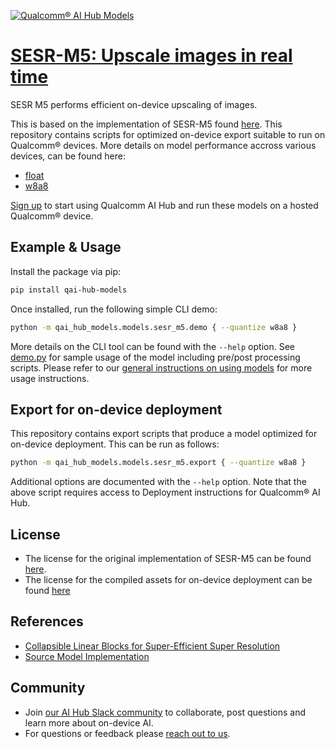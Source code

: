 [![Qualcomm® AI Hub Models](https://qaihub-public-assets.s3.us-west-2.amazonaws.com/qai-hub-models/quic-logo.jpg)](../../README.md)


# [SESR-M5: Upscale images in real time](https://aihub.qualcomm.com/models/sesr_m5)

SESR M5 performs efficient on-device upscaling of images.

This is based on the implementation of SESR-M5 found [here](https://github.com/quic/aimet-model-zoo/tree/develop/aimet_zoo_torch/sesr). This repository contains scripts for optimized on-device
export suitable to run on Qualcomm® devices. More details on model performance
accross various devices, can be found here:

  - [float](https://aihub.qualcomm.com/models/sesr_m5)
  - [w8a8](https://aihub.qualcomm.com/models/sesr_m5_quantized)

[Sign up](https://myaccount.qualcomm.com/signup) to start using Qualcomm AI Hub and run these models on a hosted Qualcomm® device.




## Example & Usage

Install the package via pip:
```bash
pip install qai-hub-models
```


Once installed, run the following simple CLI demo:

```bash
python -m qai_hub_models.models.sesr_m5.demo { --quantize w8a8 }
```
More details on the CLI tool can be found with the `--help` option. See
[demo.py](demo.py) for sample usage of the model including pre/post processing
scripts. Please refer to our [general instructions on using
models](../../../#getting-started) for more usage instructions.

## Export for on-device deployment

This repository contains export scripts that produce a model optimized for
on-device deployment. This can be run as follows:

```bash
python -m qai_hub_models.models.sesr_m5.export { --quantize w8a8 }
```
Additional options are documented with the `--help` option. Note that the above
script requires access to Deployment instructions for Qualcomm® AI Hub.


## License
* The license for the original implementation of SESR-M5 can be found
  [here](https://github.com/quic/aimet-model-zoo/blob/develop/LICENSE.pdf).
* The license for the compiled assets for on-device deployment can be found [here](https://qaihub-public-assets.s3.us-west-2.amazonaws.com/qai-hub-models/Qualcomm+AI+Hub+Proprietary+License.pdf)


## References
* [Collapsible Linear Blocks for Super-Efficient Super Resolution](https://arxiv.org/abs/2103.09404)
* [Source Model Implementation](https://github.com/quic/aimet-model-zoo/tree/develop/aimet_zoo_torch/sesr)



## Community
* Join [our AI Hub Slack community](https://aihub.qualcomm.com/community/slack) to collaborate, post questions and learn more about on-device AI.
* For questions or feedback please [reach out to us](mailto:ai-hub-support@qti.qualcomm.com).
